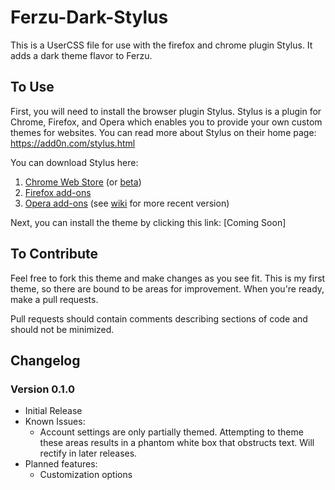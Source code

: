 # Ferzu-Dark-Stylus
This is a UserCSS file for use with the firefox and chrome plugin Stylus. It adds a dark theme flavor to Ferzu.

## To Use 
First, you will need to install the browser plugin Stylus. Stylus is a plugin for Chrome, Firefox, and Opera which enables you to provide your own custom themes for websites. You can read more about Stylus on their home page: https://add0n.com/stylus.html

You can download Stylus here:
1. [Chrome Web Store](https://chrome.google.com/webstore/detail/stylus/clngdbkpkpeebahjckkjfobafhncgmne) (or [beta](https://chrome.google.com/webstore/detail/stylus-beta/apmmpaebfobifelkijhaljbmpcgbjbdo))
2. [Firefox add-ons](https://addons.mozilla.org/firefox/addon/styl-us/)
3. [Opera add-ons](https://addons.opera.com/extensions/details/stylus/) (see [wiki](https://github.com/openstyles/stylus/wiki/Opera,-Outdated-Stylus) for more recent version)

Next, you can install the theme by clicking this link:
[Coming Soon]

## To Contribute
Feel free to fork this theme and make changes as you see fit. This is my first theme, so there are bound to be areas for improvement. When you're ready, make a pull requests.

Pull requests should contain comments describing sections of code and should not be minimized.

## Changelog

### Version 0.1.0
  - Initial Release
  - Known Issues:
    - Account settings are only partially themed. Attempting to theme these areas results in a phantom white box that obstructs text. Will rectify in later releases.
  - Planned features:
    - Customization options
